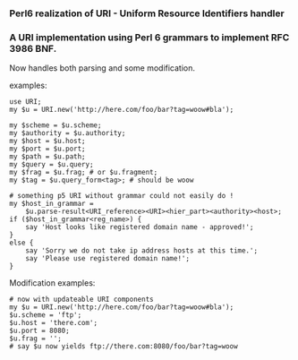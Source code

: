 ﻿
### Perl6 realization of URI - Uniform Resource Identifiers handler

### A URI implementation using Perl 6 grammars to implement RFC 3986 BNF.

Now handles both parsing and some modification.

examples:

    use URI;
    my $u = URI.new('http://here.com/foo/bar?tag=woow#bla');

    my $scheme = $u.scheme;
    my $authority = $u.authority;
    my $host = $u.host;
    my $port = $u.port;
    my $path = $u.path;
    my $query = $u.query;
    my $frag = $u.frag; # or $u.fragment;
    my $tag = $u.query_form<tag>; # should be woow

    # something p5 URI without grammar could not easily do !
    my $host_in_grammar =
        $u.parse-result<URI_reference><URI><hier_part><authority><host>;
    if ($host_in_grammar<reg_name>) {
        say 'Host looks like registered domain name - approved!';
    }
    else {
        say 'Sorry we do not take ip address hosts at this time.';
        say 'Please use registered domain name!';
    }

Modification examples:

    # now with updateable URI components
    my $u = URI.new('http://here.com/foo/bar?tag=woow#bla');
    $u.scheme = 'ftp';
    $u.host = 'there.com';
    $u.port = 8080;
    $u.frag = '';
    # say $u now yields ftp://there.com:8080/foo/bar?tag=woow

